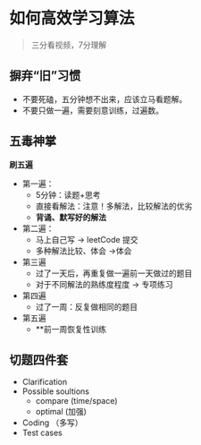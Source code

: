# 如何高效学习算法

>  三分看视频，7分理解



## 摒弃“旧”习惯

- 不要死磕，五分钟想不出来，应该立马看题解。
- 不要只做一遍，需要刻意训练，过遍数。



## 五毒神掌

**刷五遍**

- 第一遍：
  - 5分钟：读题+思考
  - 直接看解法：注意！多解法，比较解法的优劣 
  - **背诵、默写好的解法**
- 第二遍：
  - 马上自己写 -> leetCode 提交
  - 多种解法比较、体会 ->体会
- 第三遍
  - 过了一天后，再重复做一遍前一天做过的题目
  - 对于不同解法的熟练度程度 -> 专项练习
- 第四遍
  - 过了一周：反复做相同的题目
- 第五遍
  - **前一周恢复性训练



## 切题四件套

- Clarification
- Possible soultions
  - compare (time/space)
  - optimal (加强)
- Coding （多写）
- Test cases





